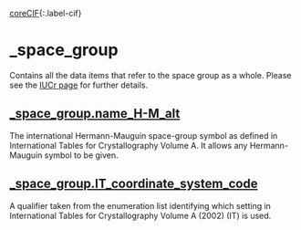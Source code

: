 [coreCIF][1]{:.label-cif}

# \_space_group

Contains all the data items that refer to the space group as a whole. Please see
the
[IUCr page](https://www.iucr.org/__data/iucr/cifdic_html/3/CORE_DIC/CSPACE_GROUP.html)
for further details.

## [\_space_group.name_H-M_alt](https://www.iucr.org/__data/iucr/cifdic_html/3/CORE_DIC/Ispace_group.name_H-M_alt.html)

The international Hermann-Mauguin space-group symbol as defined in International
Tables for Crystallography Volume A. It allows any Hermann-Mauguin symbol to be
given.

## [\_space_group.IT_coordinate_system_code](https://www.iucr.org/__data/iucr/cifdic_html/3/CORE_DIC/Ispace_group.IT_coordinate_system_code.html)

A qualifier taken from the enumeration list identifying which setting in
International Tables for Crystallography Volume A (2002) (IT) is used.

<!-- prettier-ignore-start -->
[0]: #
[1]: https://www.iucr.org/resources/cif/dictionaries/browse/cif_core
[2]: https://www.iucr.org/resources/cif/dictionaries/browse/cif_pd
<!-- prettier-ignore-end -->
